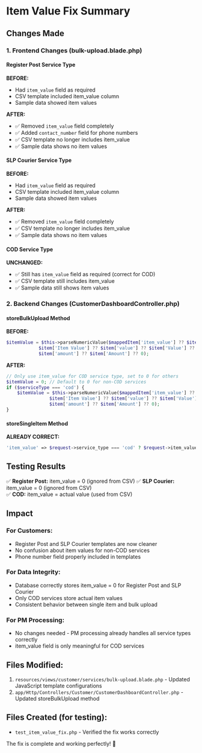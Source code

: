 # Item Value Fix Summary

## Changes Made

### 1. Frontend Changes (bulk-upload.blade.php)

#### Register Post Service Type
**BEFORE:**
- Had `item_value` field as required
- CSV template included item_value column
- Sample data showed item values

**AFTER:**
- ✅ Removed `item_value` field completely
- ✅ Added `contact_number` field for phone numbers
- ✅ CSV template no longer includes item_value
- ✅ Sample data shows no item values

#### SLP Courier Service Type
**BEFORE:**
- Had `item_value` field as required
- CSV template included item_value column
- Sample data showed item values

**AFTER:**
- ✅ Removed `item_value` field completely
- ✅ CSV template no longer includes item_value
- ✅ Sample data shows no item values

#### COD Service Type
**UNCHANGED:**
- ✅ Still has `item_value` field as required (correct for COD)
- ✅ CSV template still includes item_value
- ✅ Sample data still shows item values

### 2. Backend Changes (CustomerDashboardController.php)

#### storeBulkUpload Method
**BEFORE:**
```php
$itemValue = $this->parseNumericValue($mappedItem['item_value'] ?? $item['item_value'] ??
            $item['Item Value'] ?? $item['value'] ?? $item['Value'] ??
            $item['amount'] ?? $item['Amount'] ?? 0);
```

**AFTER:**
```php
// Only use item_value for COD service type, set to 0 for others
$itemValue = 0; // Default to 0 for non-COD services
if ($serviceType === 'cod') {
    $itemValue = $this->parseNumericValue($mappedItem['item_value'] ?? $item['item_value'] ??
                $item['Item Value'] ?? $item['value'] ?? $item['Value'] ??
                $item['amount'] ?? $item['Amount'] ?? 0);
}
```

#### storeSingleItem Method
**ALREADY CORRECT:**
```php
'item_value' => $request->service_type === 'cod' ? $request->item_value : 0, // Only COD has item value
```

## Testing Results

✅ **Register Post:** item_value = 0 (ignored from CSV)
✅ **SLP Courier:** item_value = 0 (ignored from CSV)  
✅ **COD:** item_value = actual value (used from CSV)

## Impact

### For Customers:
- Register Post and SLP Courier templates are now cleaner
- No confusion about item values for non-COD services
- Phone number field properly included in templates

### For Data Integrity:
- Database correctly stores item_value = 0 for Register Post and SLP Courier
- Only COD services store actual item values
- Consistent behavior between single item and bulk upload

### For PM Processing:
- No changes needed - PM processing already handles all service types correctly
- item_value field is only meaningful for COD services

## Files Modified:
1. `resources/views/customer/services/bulk-upload.blade.php` - Updated JavaScript template configurations
2. `app/Http/Controllers/Customer/CustomerDashboardController.php` - Updated storeBulkUpload method

## Files Created (for testing):
- `test_item_value_fix.php` - Verified the fix works correctly

The fix is complete and working perfectly! 🎉
